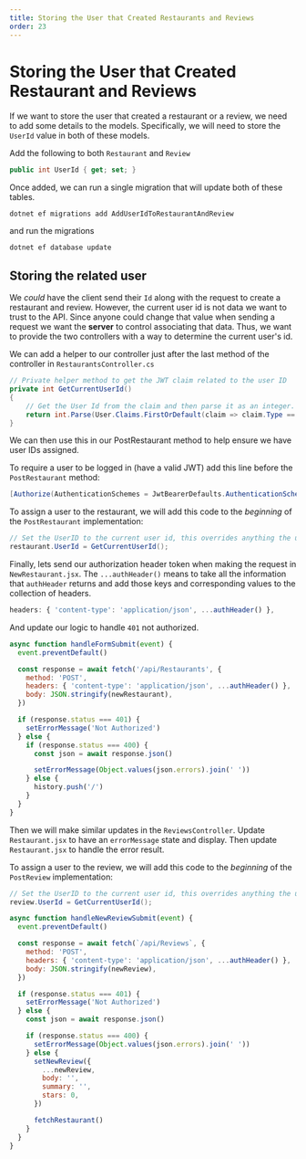 ```yaml
---
title: Storing the User that Created Restaurants and Reviews
order: 23
---
```


# Storing the User that Created Restaurant and Reviews

If we want to store the user that created a restaurant or a review, we need to
add some details to the models. Specifically, we will need to store the `UserId`
value in both of these models.

Add the following to both `Restaurant` and `Review`

```csharp
public int UserId { get; set; }
```

Once added, we can run a single migration that will update both of these tables.

```shell
dotnet ef migrations add AddUserIdToRestaurantAndReview
```

and run the migrations

```shell
dotnet ef database update
```

## Storing the related user

We _could_ have the client send their `Id` along with the request to create a
restaurant and review. However, the current user id is not data we want to trust
to the API. Since anyone could change that value when sending a request we want
the **server** to control associating that data. Thus, we want to provide the
two controllers with a way to determine the current user's id.

We can add a helper to our controller just after the last method of the
controller in `RestaurantsController.cs`

```csharp
// Private helper method to get the JWT claim related to the user ID
private int GetCurrentUserId()
{
    // Get the User Id from the claim and then parse it as an integer.
    return int.Parse(User.Claims.FirstOrDefault(claim => claim.Type == "Id").Value);
}
```

We can then use this in our PostRestaurant method to help ensure we have user
IDs assigned.

To require a user to be logged in (have a valid JWT) add this line before the
`PostRestaurant` method:

```csharp
[Authorize(AuthenticationSchemes = JwtBearerDefaults.AuthenticationScheme)]
```

To assign a user to the restaurant, we will add this code to the _beginning_ of
the `PostRestaurant` implementation:

```csharp
// Set the UserID to the current user id, this overrides anything the user specifies.
restaurant.UserId = GetCurrentUserId();
```

Finally, lets send our authorization header token when making the request in
`NewRestaurant.jsx`. The `...authHeader()` means to take all the information
that `authHeader` returns and add those keys and corresponding values to the
collection of headers.

```javascript
headers: { 'content-type': 'application/json', ...authHeader() },
```

And update our logic to handle `401` not authorized.

```javascript
async function handleFormSubmit(event) {
  event.preventDefault()

  const response = await fetch('/api/Restaurants', {
    method: 'POST',
    headers: { 'content-type': 'application/json', ...authHeader() },
    body: JSON.stringify(newRestaurant),
  })

  if (response.status === 401) {
    setErrorMessage('Not Authorized')
  } else {
    if (response.status === 400) {
      const json = await response.json()

      setErrorMessage(Object.values(json.errors).join(' '))
    } else {
      history.push('/')
    }
  }
}
```

Then we will make similar updates in the `ReviewsController`. Update
`Restaurant.jsx` to have an `errorMessage` state and display. Then update
`Restaurant.jsx` to handle the error result.

To assign a user to the review, we will add this code to the _beginning_ of the
`PostReview` implementation:

```csharp
// Set the UserID to the current user id, this overrides anything the user specifies.
review.UserId = GetCurrentUserId();
```

```javascript
async function handleNewReviewSubmit(event) {
  event.preventDefault()

  const response = await fetch(`/api/Reviews`, {
    method: 'POST',
    headers: { 'content-type': 'application/json', ...authHeader() },
    body: JSON.stringify(newReview),
  })

  if (response.status === 401) {
    setErrorMessage('Not Authorized')
  } else {
    const json = await response.json()

    if (response.status === 400) {
      setErrorMessage(Object.values(json.errors).join(' '))
    } else {
      setNewReview({
        ...newReview,
        body: '',
        summary: '',
        stars: 0,
      })

      fetchRestaurant()
    }
  }
}
```

<GithubCommitViewer repo="suncoast-devs/TacoTuesday" commit="daeda98595fc934676dbaf93adbdb6a1bfcd685e" />
